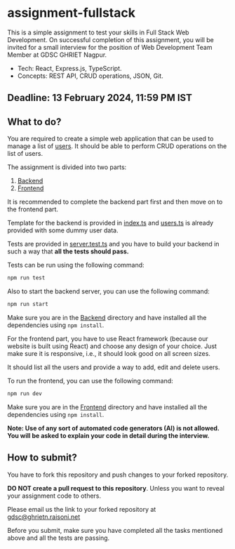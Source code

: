 # assignment-fullstack

This is a simple assignment to test your skills in Full Stack Web Development. On successful completion of this assignment, you will be invited for a small interview for the position of Web Development Team Member at GDSC GHRIET Nagpur.

- Tech: React, Express.js, TypeScript.
- Concepts: REST API, CRUD operations, JSON, Git.

## Deadline: **13 February 2024, 11:59 PM IST**

## What to do?
You are required to create a simple web application that can be used to manage a list of [users](/Backend/src/users.ts).
It should be able to perform CRUD operations on the list of users.

The assignment is divided into two parts:
1. [Backend](/Backend)
2. [Frontend](/Frontend)

It is recommended to complete the backend part first and then move on to the frontend part.

Template for the backend is provided in [index.ts](/Backend/src/index.ts) and [users.ts](/Backend/src/users.ts) is already provided with some dummy user data.

Tests are provided in [server.test.ts](/Backend/__tests__/server.test.ts) and you have to build your backend in such a way that **all the tests should pass.**

Tests can be run using the following command:
```bash
npm run test
```
Also to start the backend server, you can use the following command:
```bash
npm run start
```

Make sure you are in the [Backend](/Backend) directory and have installed all the dependencies using `npm install`.

For the frontend part, you have to use React framework (because our website is built using React) and choose any design of your choice. Just make sure it is responsive, i.e., it should look good on all screen sizes.

It should list all the users and provide a way to add, edit and delete users.

To run the frontend, you can use the following command:
```bash
npm run dev
```
Make sure you are in the [Frontend](/Frontend) directory and have installed all the dependencies using `npm install`.

**Note: Use of any sort of automated code generators (AI) is not allowed. You will be asked to explain your code in detail during the interview.**

## How to submit?
You have to fork this repository and push changes to your forked repository.

**DO NOT create a pull request to this repository**. Unless you want to reveal your assignment code to others.

Please email us the link to your forked repository at [gdsc@ghrietn.raisoni.net](mailto:gdsc@ghrietn.raisoni.net)

Before you submit, make sure you have completed all the tasks mentioned above and all the tests are passing.
